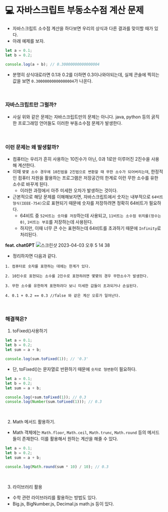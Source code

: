 # 💻 자바스크립트 부동소수점 계산 문제

- 자바스크립트 소수점 계산을 하다보면 우리의 상식과 다른 결과를 맞이할 때가 있다.
- 아래 예제를 보자.

```js
let a = 0.1;
let b = 0.2;

console.log(a + b); // 0.30000000000000004
```

- 분명히 상식대로라면 0.1과 0.2를 더하면 0.3이나와야되는데, 실제 콘솔에 찍히는 값을 보면 `0.30000000000000004`가 나온다.

<br />

### 자바스크립트만 그럴까?

- 사실 위와 같은 문제는 자바스크립트만의 문제는 아니다. java, python 등의 굵직한 프로그래밍 언어들도 이러한 부동소수점 문제가 발생한다.

<br />

### 이런 문제는 왜 발생할까?

- 컴퓨터는 우리가 흔히 사용하는 10진수가 아닌, 0과 1로만 이루어진 2진수을 사용해 계산한다.
- 이때 `몇몇 소수 경우에 10진법을 2진법으로 변환할 때 무한 소수가 되어버리는데`, 한정적인 컴퓨터 자원을 활용하는 프로그램은 저장공간의 한계로 이런 무한 소수를 유한 소수로 바꾸게 된다.
  - 이러한 과정에서 아주 미세한 오차가 발생하는 것이다.
- 근본적으로 해당 문제를 이해해보자면, 자바스크립트에서 숫자는 내부적으로 `64비트 형식(IEEE-754)`으로 표현되기 때문에 숫자를 저장하려면 정확히 64비트가 필요하다.
  - 64비트 중 `52비트는 숫자를 저장`하는데 사용되고, `11비트는 소수점 위치를(정수는 0)`, `1비트는 부호`를 저장하는데 사용된다.
  - 하지만, 이때 너무 큰 수는 표현하는데 64비트를 초과하기 때문에 `Infinity`로 처리된다.

**feat. chatGPT**
![스크린샷 2023-04-03 오후 5 14 38](https://user-images.githubusercontent.com/64779472/229451161-b373001c-7d9b-43da-bb72-856a880ca60e.png)

- 정리하자면 다음과 같다.

```
1. 컴퓨터로 숫자를 표현하는 데에는 한계가 있다.

2. 10진수로 표현되는 소수를 2진수로 표현하려면 몇몇의 경우 무한소수가 발생한다.

3. 무한 소수를 유한하게 표현하려다 보니 미세한 값들이 초과되거나 손실된다.

4. 0.1 + 0.2 == 0.3 //false 와 같은 계산 오류가 일어난다.
```

<br />

### 해결책은?

1. toFixed()사용하기

```js
let a = 0.1;
let b = 0.2;
let sum = a + b;

console.log(sum.toFixed(1)); // '0.3'
```

- 단, toFixed()는 문자열로 반환하기 때문에 `숫자로 형변환`이 필요하다.

```js
let a = 0.1;
let b = 0.2;
let sum = a + b;

console.log(+sum.toFixed(1)); // 0.3
console.log(Number(sum.toFixed(1))); // 0.3
```

<br />

2. Math 메서드 활용하기.

- Math 객체에는 `Math.floor`, `Math.ceil`, `Math.trunc`, `Math.round` 등의 메서드 들이 존재한다. 이를 활용해서 원하는 계산을 해줄 수 있다.

```js
let a = 0.1;
let b = 0.2;
let sum = a + b;

console.log(Math.round(sum * 10) / 10); // 0.3
```

<br />

3. 라이브러리 활용

- 수학 관련 라이브러리를 활용하는 방법도 있다.
- Big.js, BigNumber.js, Decimal.js math.js 등이 있다.

<br />
